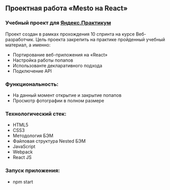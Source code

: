 ## Проектная работа «Mesto на React»
### Учебный проект для [Яндекс.Практикум](https://practicum.yandex.ru/)


Проект создан в рамках прохождения 10 спринта на курсе Веб-разработчик. Цель проекта закрепить на практике пройденный учебный материал, а именно:

* Портирование веб-приложения на «React»
* Настройка работы попапов
* Использованте декларативного подхода
* Подключение API


### Функциональность:

* На данный момент открытие и закрытие попапов
* Просмотр фотографии в полном размере

### Технологический стек:

* HTML5
* CSS3
* Методология БЭМ
* Файловая структура Nested БЭМ
* JavaScript
* Webpack
* React JS

### Запуск приложения:

* npm start


